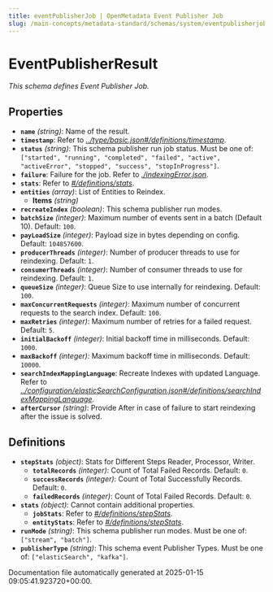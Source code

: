```yaml
---
title: eventPublisherJob | OpenMetadata Event Publisher Job
slug: /main-concepts/metadata-standard/schemas/system/eventpublisherjob
---
```


# EventPublisherResult

*This schema defines Event Publisher Job.*

## Properties

- **`name`** *(string)*: Name of the result.
- **`timestamp`**: Refer to *[../type/basic.json#/definitions/timestamp](#/type/basic.json#/definitions/timestamp)*.
- **`status`** *(string)*: This schema publisher run job status. Must be one of: `["started", "running", "completed", "failed", "active", "activeError", "stopped", "success", "stopInProgress"]`.
- **`failure`**: Failure for the job. Refer to *[./indexingError.json](#indexingError.json)*.
- **`stats`**: Refer to *[#/definitions/stats](#definitions/stats)*.
- **`entities`** *(array)*: List of Entities to Reindex.
  - **Items** *(string)*
- **`recreateIndex`** *(boolean)*: This schema publisher run modes.
- **`batchSize`** *(integer)*: Maximum number of events sent in a batch (Default 10). Default: `100`.
- **`payLoadSize`** *(integer)*: Payload size in bytes depending on config. Default: `104857600`.
- **`producerThreads`** *(integer)*: Number of producer threads to use for reindexing. Default: `1`.
- **`consumerThreads`** *(integer)*: Number of consumer threads to use for reindexing. Default: `1`.
- **`queueSize`** *(integer)*: Queue Size to use internally for reindexing. Default: `100`.
- **`maxConcurrentRequests`** *(integer)*: Maximum number of concurrent requests to the search index. Default: `100`.
- **`maxRetries`** *(integer)*: Maximum number of retries for a failed request. Default: `5`.
- **`initialBackoff`** *(integer)*: Initial backoff time in milliseconds. Default: `1000`.
- **`maxBackoff`** *(integer)*: Maximum backoff time in milliseconds. Default: `10000`.
- **`searchIndexMappingLanguage`**: Recreate Indexes with updated Language. Refer to *[../configuration/elasticSearchConfiguration.json#/definitions/searchIndexMappingLanguage](#/configuration/elasticSearchConfiguration.json#/definitions/searchIndexMappingLanguage)*.
- **`afterCursor`** *(string)*: Provide After in case of failure to start reindexing after the issue is solved.
## Definitions

- **`stepStats`** *(object)*: Stats for Different Steps Reader, Processor, Writer.
  - **`totalRecords`** *(integer)*: Count of Total Failed Records. Default: `0`.
  - **`successRecords`** *(integer)*: Count of Total Successfully Records. Default: `0`.
  - **`failedRecords`** *(integer)*: Count of Total Failed Records. Default: `0`.
- **`stats`** *(object)*: Cannot contain additional properties.
  - **`jobStats`**: Refer to *[#/definitions/stepStats](#definitions/stepStats)*.
  - **`entityStats`**: Refer to *[#/definitions/stepStats](#definitions/stepStats)*.
- **`runMode`** *(string)*: This schema publisher run modes. Must be one of: `["stream", "batch"]`.
- **`publisherType`** *(string)*: This schema event Publisher Types. Must be one of: `["elasticSearch", "kafka"]`.


Documentation file automatically generated at 2025-01-15 09:05:41.923720+00:00.
